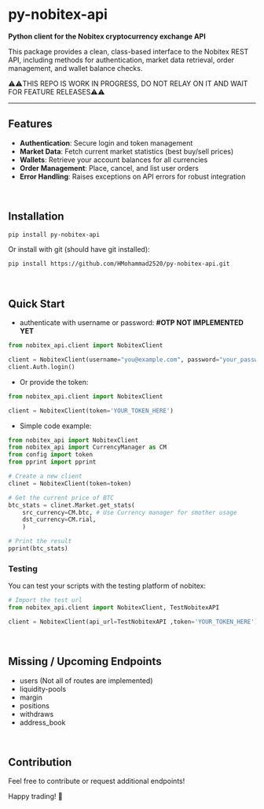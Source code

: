 # py-nobitex-api

**Python client for the Nobitex cryptocurrency exchange API**

This package provides a clean, class-based interface to the Nobitex REST API, including methods for authentication, market data retrieval, order management, and wallet balance checks.


⚠️⚠️THIS REPO IS WORK IN PROGRESS, DO NOT RELAY ON IT AND WAIT FOR FEATURE RELEASES⚠️⚠️

---

## Features

* **Authentication**: Secure login and token management
* **Market Data**: Fetch current market statistics (best buy/sell prices)
* **Wallets**: Retrieve your account balances for all currencies
* **Order Management**: Place, cancel, and list user orders
* **Error Handling**: Raises exceptions on API errors for robust integration

<br>

## Installation

```bash
pip install py-nobitex-api
```

Or install with git (should have git installed):

```bash
pip install https://github.com/HMohammad2520/py-nobitex-api.git
```

<br>

## Quick Start

- authenticate with username or password: **#OTP NOT IMPLEMENTED YET**
```python
from nobitex_api.client import NobitexClient

client = NobitexClient(username="you@example.com", password="your_password")
client.Auth.login()
```

- Or provide the token:
```python
from nobitex_api.client import NobitexClient

client = NobitexClient(token='YOUR_TOKEN_HERE')
```
- Simple code example:
```python
from nobitex_api import NobitexClient
from nobitex_api import CurrencyManager as CM
from config import token
from pprint import pprint

# Create a new client
clinet = NobitexClient(token=token)

# Get the current price of BTC
btc_stats = clinet.Market.get_stats(
    src_currency=CM.btc, # Use Currency manager for smother usage
    dst_currency=CM.rial,
    )

# Print the result
pprint(btc_stats)
```

### Testing

You can test your scripts with the testing platform of nobitex:

```python
# Import the test url
from nobitex_api.client import NobitexClient, TestNobitexAPI

client = NobitexClient(api_url=TestNobitexAPI ,token='YOUR_TOKEN_HERE')
```
<br>

## Missing / Upcoming Endpoints

- users (Not all of routes are implemented)
- liquidity-pools
- margin
- positions
- withdraws
- address_book

<br>

## Contribution

Feel free to contribute or request additional endpoints!

Happy trading! 🚀
